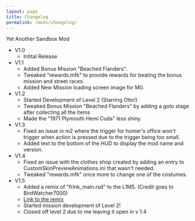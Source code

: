 ```yaml
---
layout: page
title: Changelog
permalink: /mods/changelog/
---
```


Yet Another Sandbox Mod

- V1.0 
    - Intital Release
- V1.1 
    - Added Bonus Mission "Beached Flanders".
    - Tweaked "rewards.mfk" to provide rewards for beating the bonus mission and street races.
    - Added New Mission loading screen image for M0.
- V1.2
    - Started Development of Level 2 (Starring Otto!)
    - Tweaked Bonus Mission "Beached Flanders" by adding a goto stage after collecting all the items
    - Made the "1971 Plymouth Hemi Cuda" less shiny.
- V1.3
    - Fixed an issue in m2 where the trigger for homer's office won't trigger when action is pressed due to the trigger being too small.
    - Added text to the bottom of the HUD to display the mod name and version.
- V1.4 
    - Fixed an issue with the clothes shop created by adding an entry to CustomSkinPreviewAnimations.ini that wasn't needed.
    - Tweaked "rewards.mfk" once more to change one of the costumes.
- V1.5
    - Added a remix of "frink_main.rsd" to the L1M5. (Credit goes to BirdWatcher7000) 
    - [Link to the remix](https://www.youtube.com/watch?v=_uKg5hh7RDA)
    - Started mission development of Level 2!
    - Closed off level 2 due to me leaving it open in v 1.4
